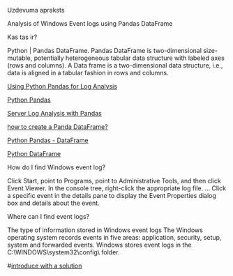Uzdevuma apraksts 

Analysis of Windows Event logs using Pandas DataFrame

Kas tas ir? 

Python | Pandas DataFrame. Pandas DataFrame is two-dimensional size-mutable, potentially heterogeneous tabular data structure with labeled axes (rows and columns). A Data frame is a two-dimensional data structure, i.e., data is aligned in a tabular fashion in rows and columns. 

[Using Python Pandas for Log Analysis](https://dzone.com/articles/using-python-pandas-for-log-analysis)

[Python Pandas](https://stackoverflow.com/questions/40305122/log-file-to-pandas-dataframe)

[Server Log Analysis with Pandas](https://www.youtube.com/watch?v=MbflVr-MBm0) 

[how to create a Panda DataFrame?](https://realpython.com/pandas-dataframe/#creating-a-pandas-dataframe) 

[Python Pandas - DataFrame](https://www.tutorialspoint.com/python_pandas/python_pandas_dataframe.htm)

[Python DataFrame](https://media.geeksforgeeks.org/wp-content/uploads/finallpandas.png)



How do I find Windows event log?

Click Start, point to Programs, point to Administrative Tools, and then click Event Viewer.
In the console tree, right-click the appropriate log file. ...
Click a specific event in the details pane to display the Event Properties dialog box and details about the event.
    
Where can I find event logs?

The type of information stored in Windows event logs
The Windows operating system records events in five areas: application, security, setup, system and forwarded events. Windows stores event logs in the C:\WINDOWS\system32\config\ folder.

#[introduce with a solution](https://docs.microsoft.com/en-us/azure/azure-monitor/platform/data-sources-windows-events) 
